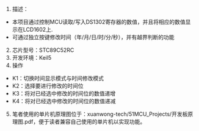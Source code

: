 1.  描述：
-  本项目通过控制MCU读取/写入DS1302寄存器的数值，并且将相应的数值显示在LCD1602上.
-  可通过独立按键修改时间（年/月/日/时/分/秒），并有越界判断的功能
2. 芯片型号：STC89C52RC
3. 开发环境：Keil5
4. 操作    
- K1：切换时间显示模式与时间修改模式
- K2：选择要进行修改的时间位
- K3：将对已经选中修改的时间位的数值递增
- K4：将对已经选中修改的时间位的数值递减
5. 笔者使用的单片机原理图位于：xuanwong-tech/51MCU_Projects/开发板原理图.pdf，便于读者兼容自己使用的单片机以实现功能。

